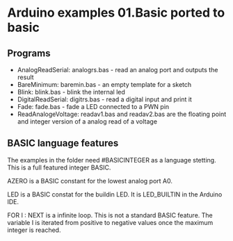 # Arduino examples 01.Basic ported to basic

## Programs 

- AnalogReadSerial: analogrs.bas - read an analog port and outputs the result
- BareMinimum: baremin.bas - an empty template for a sketch
- Blink: blink.bas - blink the internal led
- DigitalReadSerial: digitrs.bas - read a digital input and print it
- Fade: fade.bas - fade a LED connected to a PWN pin
- ReadAnalogeVoltage: readav1.bas and readav2.bas are the floating point and integer version of a analog read of a voltage


## BASIC language features 

The examples in the folder need #BASICINTEGER as a language stetting. This is a full featured integer BASIC.

AZERO is a BASIC constant for the lowest analog port A0. 

LED is a BASIC constat for the buildin LED. It is LED_BUILTIN in the Arduino IDE.

FOR I : NEXT is a infinite loop. This is not a standard BASIC feature. The variable I is iterated from positive to negative values once the maximum integer is reached.